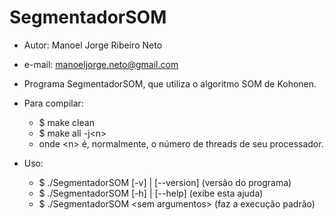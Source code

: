 # SegmentadorSOM
* Autor: Manoel Jorge Ribeiro Neto
* e-mail: manoeljorge.neto@gmail.com
* Programa SegmentadorSOM, que utiliza o algoritmo SOM de Kohonen.


* Para compilar:
  * $ make clean
  * $ make all -j\<n\>
  * onde \<n\> é, normalmente, o número de threads de seu processador.


* Uso:
  * $ ./SegmentadorSOM [-v] | [--version] (versão do programa)
  * $ ./SegmentadorSOM [-h] | [--help] (exibe esta ajuda)
  * $ ./SegmentadorSOM \<sem argumentos\> (faz a execução padrão)
